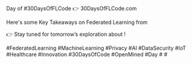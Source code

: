 Day <TODO> of #30DaysOfFLCode 👉 30DaysOfFLCode.com


Here's some Key Takeaways on Federated Learning from <TODO>


👉 Stay tuned for tomorrow’s exploration about <TODO>!


#FederatedLearning #MachineLearning #Privacy #AI #DataSecurity #IoT #Healthcare #Innovation #30DaysOfCode #OpenMined #Day<TODO> #<TODO> #<TODO>
